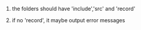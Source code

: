 1. the folders should have 'include','src' and 'record'

2. if no 'record', it maybe output error messages


